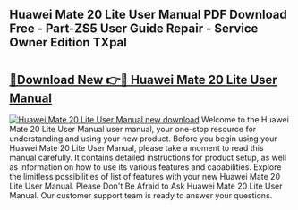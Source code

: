 ## Huawei Mate 20 Lite User Manual PDF Download Free - Part-ZS5 User Guide Repair - Service Owner Edition TXpal

# <h2><a href="http://cf17315.oget.top/?id=Huawei+Mate+20+Lite+User+Manual">🔗Download New 👉🔴 Huawei Mate 20 Lite User Manual</a></h2>

[![Huawei Mate 20 Lite User Manual new download](https://i.imgur.com/5g1atiW.png)](http://cf17315.oget.top/?id=Huawei+Mate+20+Lite+User+Manual)
Welcome to the Huawei Mate 20 Lite User Manual user manual, your one-stop resource for understanding and using your new product. Before you begin using your Huawei Mate 20 Lite User Manual, please take a moment to read this manual carefully. It contains detailed instructions for product setup, as well as information on how to use its various features and capabilities. Explore the limitless possibilities of list of features with your new Huawei Mate 20 Lite User Manual. Please Don't Be Afraid to Ask Huawei Mate 20 Lite User Manual. Our customer support team is ready to answer your questions.
